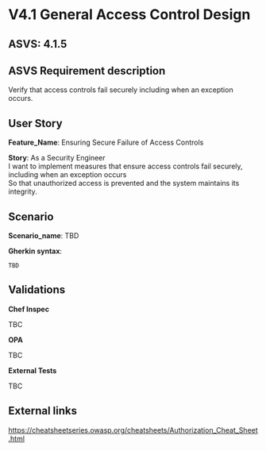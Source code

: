 # V4.1 General Access Control Design

## ASVS: 4.1.5

## ASVS Requirement description

Verify that access controls fail securely including when an
exception occurs.

## User Story

**Feature_Name**: Ensuring Secure Failure of Access Controls

**Story**:
As a Security Engineer\
I want to implement measures that ensure access controls fail securely,
including when an exception occurs\
So that unauthorized access is prevented and the system maintains its integrity.

## Scenario

**Scenario_name**: TBD

**Gherkin syntax**:

```gherkin
TBD
```

## Validations

**Chef Inspec**

TBC

**OPA**

TBC

**External Tests**

TBC

## External links

<https://cheatsheetseries.owasp.org/cheatsheets/Authorization_Cheat_Sheet.html>
